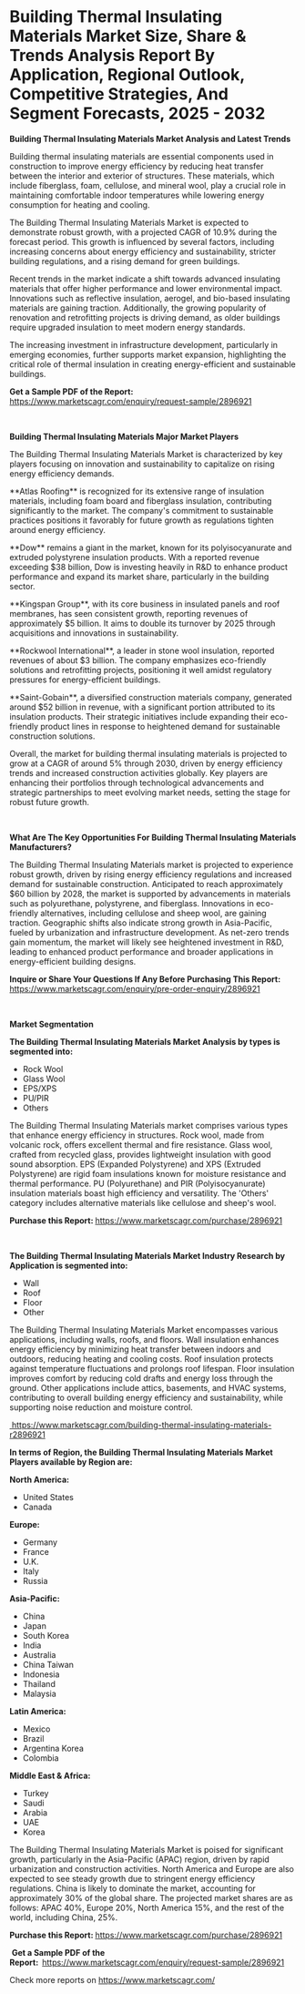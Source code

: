 <p><h1>Building Thermal Insulating Materials Market Size, Share & Trends Analysis Report By Application, Regional Outlook, Competitive Strategies, And Segment Forecasts, 2025 - 2032</h1></p><p><strong>Building Thermal Insulating Materials Market Analysis and Latest Trends</strong></p>
<p><p>Building thermal insulating materials are essential components used in construction to improve energy efficiency by reducing heat transfer between the interior and exterior of structures. These materials, which include fiberglass, foam, cellulose, and mineral wool, play a crucial role in maintaining comfortable indoor temperatures while lowering energy consumption for heating and cooling. </p><p>The Building Thermal Insulating Materials Market is expected to demonstrate robust growth, with a projected CAGR of 10.9% during the forecast period. This growth is influenced by several factors, including increasing concerns about energy efficiency and sustainability, stricter building regulations, and a rising demand for green buildings. </p><p>Recent trends in the market indicate a shift towards advanced insulating materials that offer higher performance and lower environmental impact. Innovations such as reflective insulation, aerogel, and bio-based insulating materials are gaining traction. Additionally, the growing popularity of renovation and retrofitting projects is driving demand, as older buildings require upgraded insulation to meet modern energy standards. </p><p>The increasing investment in infrastructure development, particularly in emerging economies, further supports market expansion, highlighting the critical role of thermal insulation in creating energy-efficient and sustainable buildings.</p></p>
<p><strong>Get a Sample PDF of the Report:&nbsp;</strong> <a href="https://www.marketscagr.com/enquiry/request-sample/2896921?utm_campaign=2383&utm_medium=2&utm_source=Github&utm_content=ia&utm_term=15032025&utm_id=building-thermal-insulating-materials">https://www.marketscagr.com/enquiry/request-sample/2896921</a></p>
<p>&nbsp;</p>
<p><strong>Building Thermal Insulating Materials Major Market Players</strong></p>
<p><p>The Building Thermal Insulating Materials Market is characterized by key players focusing on innovation and sustainability to capitalize on rising energy efficiency demands. </p><p>**Atlas Roofing** is recognized for its extensive range of insulation materials, including foam board and fiberglass insulation, contributing significantly to the market. The company's commitment to sustainable practices positions it favorably for future growth as regulations tighten around energy efficiency.</p><p>**Dow** remains a giant in the market, known for its polyisocyanurate and extruded polystyrene insulation products. With a reported revenue exceeding $38 billion, Dow is investing heavily in R&D to enhance product performance and expand its market share, particularly in the building sector.</p><p>**Kingspan Group**, with its core business in insulated panels and roof membranes, has seen consistent growth, reporting revenues of approximately $5 billion. It aims to double its turnover by 2025 through acquisitions and innovations in sustainability.</p><p>**Rockwool International**, a leader in stone wool insulation, reported revenues of about $3 billion. The company emphasizes eco-friendly solutions and retrofitting projects, positioning it well amidst regulatory pressures for energy-efficient buildings.</p><p>**Saint-Gobain**, a diversified construction materials company, generated around $52 billion in revenue, with a significant portion attributed to its insulation products. Their strategic initiatives include expanding their eco-friendly product lines in response to heightened demand for sustainable construction solutions.</p><p>Overall, the market for building thermal insulating materials is projected to grow at a CAGR of around 5% through 2030, driven by energy efficiency trends and increased construction activities globally. Key players are enhancing their portfolios through technological advancements and strategic partnerships to meet evolving market needs, setting the stage for robust future growth.</p></p>
<p>&nbsp;</p>
<p><strong>What Are The Key Opportunities For Building Thermal Insulating Materials Manufacturers?</strong></p>
<p><p>The Building Thermal Insulating Materials market is projected to experience robust growth, driven by rising energy efficiency regulations and increased demand for sustainable construction. Anticipated to reach approximately $60 billion by 2028, the market is supported by advancements in materials such as polyurethane, polystyrene, and fiberglass. Innovations in eco-friendly alternatives, including cellulose and sheep wool, are gaining traction. Geographic shifts also indicate strong growth in Asia-Pacific, fueled by urbanization and infrastructure development. As net-zero trends gain momentum, the market will likely see heightened investment in R&D, leading to enhanced product performance and broader applications in energy-efficient building designs.</p></p>
<p><strong>Inquire or Share Your Questions If Any Before Purchasing This Report:</strong> <a href="https://www.marketscagr.com/enquiry/pre-order-enquiry/2896921?utm_campaign=2383&utm_medium=2&utm_source=Github&utm_content=ia&utm_term=15032025&utm_id=building-thermal-insulating-materials">https://www.marketscagr.com/enquiry/pre-order-enquiry/2896921</a></p>
<p>&nbsp;</p>
<p><strong>Market Segmentation</strong></p>
<p><strong>The Building Thermal Insulating Materials Market Analysis by types is segmented into:</strong></p>
<p><ul><li>Rock Wool</li><li>Glass Wool</li><li>EPS/XPS</li><li>PU/PIR</li><li>Others</li></ul></p>
<p><p>The Building Thermal Insulating Materials market comprises various types that enhance energy efficiency in structures. Rock wool, made from volcanic rock, offers excellent thermal and fire resistance. Glass wool, crafted from recycled glass, provides lightweight insulation with good sound absorption. EPS (Expanded Polystyrene) and XPS (Extruded Polystyrene) are rigid foam insulations known for moisture resistance and thermal performance. PU (Polyurethane) and PIR (Polyisocyanurate) insulation materials boast high efficiency and versatility. The 'Others' category includes alternative materials like cellulose and sheep's wool.</p></p>
<p><strong>Purchase this Report:&nbsp;</strong><a href="https://www.marketscagr.com/purchase/2896921?utm_campaign=2383&utm_medium=2&utm_source=Github&utm_content=ia&utm_term=15032025&utm_id=building-thermal-insulating-materials">https://www.marketscagr.com/purchase/2896921</a></p>
<p>&nbsp;</p>
<p><strong>The Building Thermal Insulating Materials Market Industry Research by Application is segmented into:</strong></p>
<p><ul><li>Wall</li><li>Roof</li><li>Floor</li><li>Other</li></ul></p>
<p><p>The Building Thermal Insulating Materials Market encompasses various applications, including walls, roofs, and floors. Wall insulation enhances energy efficiency by minimizing heat transfer between indoors and outdoors, reducing heating and cooling costs. Roof insulation protects against temperature fluctuations and prolongs roof lifespan. Floor insulation improves comfort by reducing cold drafts and energy loss through the ground. Other applications include attics, basements, and HVAC systems, contributing to overall building energy efficiency and sustainability, while supporting noise reduction and moisture control.</p></p>
<p><a href="https://www.marketscagr.com/building-thermal-insulating-materials-r2896921?utm_campaign=2383&utm_medium=2&utm_source=Github&utm_content=ia&utm_term=15032025&utm_id=building-thermal-insulating-materials">&nbsp;https://www.marketscagr.com/building-thermal-insulating-materials-r2896921</a></p>
<p><strong>In terms of Region, the Building Thermal Insulating Materials Market Players available by Region are:</strong></p>
<p>
    <p> <strong> North America: </strong>
        <ul>
            <li>United States</li>
            <li>Canada</li>
        </ul>
        </p> 
    <p> <strong> Europe: </strong>
        <ul>
            <li>Germany</li>
            <li>France</li>
            <li>U.K.</li>
            <li>Italy</li>
            <li>Russia</li>
        </ul>
        </p> 
    <p> <strong> Asia-Pacific: </strong>
        <ul>
            <li>China</li>
            <li>Japan</li>
            <li>South Korea</li>
            <li>India</li>
            <li>Australia</li>
            <li>China Taiwan</li>
            <li>Indonesia</li>
            <li>Thailand</li>
            <li>Malaysia</li>
        </ul>
        </p> 
    <p> <strong> Latin America: </strong>
        <ul>
            <li>Mexico</li>
            <li>Brazil</li>
            <li>Argentina Korea</li>
            <li>Colombia</li>
        </ul>
        </p> 
    <p> <strong> Middle East & Africa: </strong>
        <ul>
            <li>Turkey</li>
            <li>Saudi</li>
            <li>Arabia</li>
            <li>UAE</li>
            <li>Korea</li>
        </ul>
    </p>
    </p>
<p><p>The Building Thermal Insulating Materials Market is poised for significant growth, particularly in the Asia-Pacific (APAC) region, driven by rapid urbanization and construction activities. North America and Europe are also expected to see steady growth due to stringent energy efficiency regulations. China is likely to dominate the market, accounting for approximately 30% of the global share. The projected market shares are as follows: APAC 40%, Europe 20%, North America 15%, and the rest of the world, including China, 25%.</p></p>
<p><strong>Purchase this Report: </strong><a href="https://www.marketscagr.com/purchase/2896921?utm_campaign=2383&utm_medium=2&utm_source=Github&utm_content=ia&utm_term=15032025&utm_id=building-thermal-insulating-materials">https://www.marketscagr.com/purchase/2896921</a></p>
<p>&nbsp;<strong>Get a Sample PDF of the Report:&nbsp;&nbsp;</strong><a href="https://www.marketscagr.com/enquiry/request-sample/2896921?utm_campaign=2383&utm_medium=2&utm_source=Github&utm_content=ia&utm_term=15032025&utm_id=building-thermal-insulating-materials">https://www.marketscagr.com/enquiry/request-sample/2896921</a></p>
<p><strong></strong></p>
<p>Check more reports on <a href="https://www.marketscagr.com/?utm_campaign=2383&utm_medium=2&utm_source=Github&utm_content=ia&utm_term=15032025&utm_id=building-thermal-insulating-materials">https://www.marketscagr.com/</a></p>